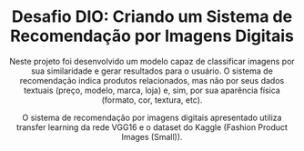 <h1 align="center"> Desafio DIO: Criando um Sistema de Recomendação por Imagens Digitais</h1>

<div align="center">

<p>Neste projeto foi desenvolvido um modelo capaz de classificar imagens por sua similaridade e gerar resultados para o usuário. O sistema de recomendação indica produtos relacionados, mas não por seus dados textuais (preço, modelo, marca, loja) e, sim, por sua aparência física (formato, cor, textura, etc).</p>
<p>O sistema de recomendação por imagens digitais apresentado utiliza transfer learning da rede VGG16 e o dataset do Kaggle (Fashion Product Images (Small)).</p>

</div>
